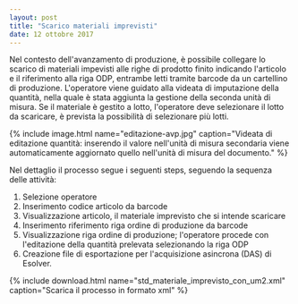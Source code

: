 ```yaml
---
layout: post
title: "Scarico materiali imprevisti"
date: 12 ottobre 2017
---
```


Nel contesto dell'avanzamento di produzione, è possibile collegare lo scarico di materiali impevisti 
alle righe di prodotto finito indicando l'articolo e il riferimento alla riga ODP, entrambe letti tramite barcode
da un cartellino di produzione. L'operatore viene guidato alla videata di imputazione della quantità, nella quale è stata aggiunta
la gestione della seconda unità di misura. Se il materiale è gestito a lotto, l'operatore deve selezionare il lotto da scaricare, 
è prevista la possibilità di selezionare più lotti.


{% include image.html name="editazione-avp.jpg" caption="Videata di editazione quantità:
 inserendo il valore nell'unità di misura secondaria viene automaticamente aggiornato quello nell'unità di misura del documento." %}

Nel dettaglio il processo segue i seguenti steps, seguendo la sequenza delle attività:

1. Selezione operatore
2. Inserimento codice articolo da barcode
3. Visualizzazione articolo, il materiale imprevisto che si intende scaricare
4. Inserimento riferimento riga ordine di produzione da barcode
5. Visualizzazione riga ordine di produzione; l'operatore procede con l'editazione della quantità prelevata selezionando la riga ODP
6. Creazione file di esportazione per l'acquisizione asincrona (DAS) di Esolver.

 
{% include download.html name="std_materiale_imprevisto_con_um2.xml" caption="Scarica il processo in formato xml" %}

